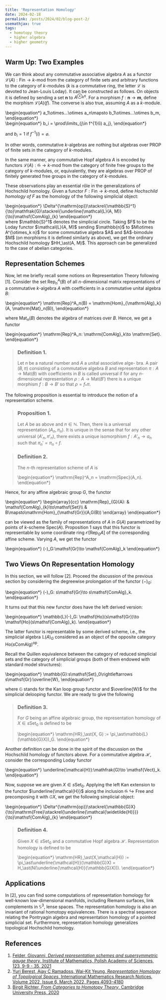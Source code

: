 ```yaml
---
title: 'Representation Homology'
date: 2024-02-18
permalink: /posts/2024/02/blog-post-2/
usemathjax: true
tags:
  - homotopy theory
  - higher algebra
  - higher geometry
---
```


## Warm Up: Two Examples

We can think about any commutative associative algebra $A$ as a functor $\mathcal{L}(A):\mathsf{Fin}\to k\text{-}\mathsf{mod}$ from the category of finite sets and arbitrary functions to the category of $k$-modules ($k$ is a commutative ring, the letter $\mathcal{L}$ is devoted to Jean-Louis Loday). It can be constructed as follows. On objects it is defined by sending a set $\mathbf{n}$ to $A^{\otimes_k n}$. For a morphism $f: \mathbf{n}\to\mathbf{m}$, define the morphism $\mathcal{L}(A)(f)$. The converse is also true, assuming $A$ as a $k$-module.    


<div class="math"> 
	\begin{equation*}
	a_1\otimes...\otimes a_n\mapsto b_1\otimes...\otimes b_m, 
	\end{equation*}
</div>  

<div class="math"> 
	\begin{equation*}
	b_i = \prod\limits_{j\in f^{1}(i) a_j}, 
	\end{equation*}
</div>

and $b_i = 1$ if $f^{-1}(i) = \varnothing$.

In other words, commutative $k$-algebras are nothing but algebras over PROP of finite sets in the category of $k$-modules. 

In the same manner, any commutative Hopf algebra $A$ is encoded by functors $\mathcal{L}(A):\mathfrak{G}\to k\text{-}\mathsf{mod}$ from the category of finite free groups to the category of $k$-modules, or, equivalently, they are algebras over PROP of finitely generated free groups in the category of $k$-modules.

These observations play an essential rôle in the generalizations of Hochschild homology. Given a functor $F:\mathsf{Fin}\to k\text{-}\mathsf{mod}$, define *Hochschild homology of* $F$ as the homology of the following simplicial object:
<div class="math"> 
\begin{equation*}
\Delta^{\mathrm{op}}\stackrel{\mathbb{S}^1}{\to}\mathfrak{G}\stackrel{\underline{\mathcal{L}(A, M)}{\to}\mathsf{ComAlg}_{k} 
\end{equation*}
</div>
where $\mathbb{S}^1$ denotes the simplicial circle. Taking $F$ to be the Loday functor $\mathcal{L}(A, M)$ sending $\mathbb{n}$ to $M\otimes A^{\otimes_k n}$ for some commutative algebra $A$ and $A$-bimodule $M$ (on morphisms it is defined similarly as above), we get the ordinary Hochschild homology $HH_\ast(A, M)$. This approach can be generalized to the case of abelian categories.  

## Representation Schemes

Now, let me briefly recall some notions on Representation Theory following [1]. Consider the set $\mathrm{Rep}^A_n(B)$ of all $n$-dimensional matrix representations of a commutative $k$-algebra $A$ with coefficients in a commutative unital algebra $B$:

<div class="math"> 
	\begin{equation*}
	 \mathrm{Rep}^A_n(B) = \mathrm{Hom}_{\mathrm{Alg}_k}(A, \mathrm{Mat}_n(B)),
	\end{equation*}
</div>    

where $\mathrm{Mat}_n(B)$ denotes the algebra of matrices over $B$. Hence, we get a functor  
  
<div class="math"> 
	\begin{equation*}
	 \mathrm{Rep}^A_n: \mathrm{ComAlg}_k\to \mathrm{Set}.
	\end{equation*}
</div>

> ### Definition 1. 
> Let $n$ be a natural number and $A$ a unital associative alge- bra. A pair $(B,\pi)$ consisting of a commutative algebra $B$ and representation $\pi: A \to \mathrm{Mat}(B)$ with coefficients in $B$ is called universal if for any $n$-dimensional representation $\rho: A \to \mathrm{Mat}(B')$ there is a unique morphism $f : B \to B'$ so that $\rho = f_\ast\pi$.

The following proposition is essential to introduce the notion of a representation scheme.

> ### Proposition 1.
> Let $A$ be as above and $n \in \mathbb{N}$. Then, there is a universal representation $(A_n, \pi_n)$. It is unique in the sense that for any other universal $(A'_n,\pi'_n)$, there exists a unique isomorphism $f:A'_n\to a_n$ such that $\pi_n' =\pi_n\circ f$.

> ### Definition 2.
> The $n$-th representation scheme of $A$ is
> <div class="math"> 
> \begin{equation*}
> \mathrm{Rep}^A_n = \mathrm{Spec}(A_n).
> \end{equation*}
</div>

Hence, for any affine algebraic group $G$, the functor  

<div class="math"> 
	\begin{equation*}
	\begin{array}{cc}
\mathrm{Rep}_{G}(A): & \mathsf{ComAlg}_{k}\to\mathsf{Set}\\
 & B\mapsto\mathrm{Hom}_{\mathsf{Gr}}(A,G(B))
\end{array}
	\end{equation*}
</div>

can be viewed as the family of representations of $A$ in $G(A)$ parametrized by points of $k$-scheme $\mathrm{Spec}(A)$. Proposition 1 says that this functor is representable by some coordinate ring $\mathcal{O}[\mathrm{Rep}_G A]$ of the corresponding affine scheme. Varying $A$, we get the functor 

<div class="math"> 
	\begin{equation*}
	 (-)_G:\mathsf{Gr}\to \mathsf{ComAlg}_k
	\end{equation*}
</div>

## Two Views On Representation Homology

In this section, we will follow [2]. Proceed the discussion of the previous section by considering the degreewise prolongation of the functor $(-)_G$: 

<div class="math"> 
	\begin{equation*}
	 (-)_G: s\mathsf{Gr}\to s\mathsf{ComAlg}_k.
	\end{equation*}
</div>

It turns out that this new functor does have the left derived version:  

<div class="math"> 
	\begin{equation*}
	 \mathbb{L}(-)_G: \mathsf{Ho}(s\mathsf{Gr})\to \mathsf{Ho}(s\mathsf{ComAlg}_k).
	\end{equation*}
</div>

The latter functor is representable by some derived scheme, i.e., the simplicial algebra $\mathbb{L}(A)_G$ considered as an object of the opposite category $\mathsf{Ho}(s\mathsf{ComAlg})^{\mathrm{op}}$.

Recall the Quillen equivalence between the category of reduced simplicial sets and the category of simplicial groups (both of them endowed with standard model structures): 

<div class="math"> 
	\begin{equation*}
	 \mathbb{G}:s\mathsf{Set}_0\rightleftarrows s\mathsf{Gr}:\overline{W},
	\end{equation*}
</div>  

where $\mathbb{G}$ stands for the Kan loop group functor and $\overline{W}$ for the simplicial delooping functor. We are ready to give the following

> ### Definition 3.
> For $G$ being an affine algebraic group, the representation homology of $X\in s\mathsf{Set}_0$ is defined to be
>  <div class="math"> 
>  \begin{equation*}
>  \mathrm{HR}_\ast(X, G) := \pi_\ast\mathbb{L}(\mathbb{G}X))_G.
>  \end{equation*}
>  </div> 

Another definition can be done in the spirit of the discussion on the Hochschild homology of functors above. For a commutative algebra $\mathcal{H}$, consider the corresponding Loday functor

<div class="math"> 
	\begin{equation*}
	\underline{\mathcal{H}}:\mathfrak{G}\to \mathsf{Vect}_k.
 	\end{equation*}
</div>

Now, suppose we are given $X\in s\mathsf{Set}_0$. Applying the left Kan extension to the functor $\underline{\mathcal{H}}$ along the inclusion $\mathfrak{G}\hookrightarrow\mathsf{Free}$ and precomposing it with $\mathbb{G}X$, we get the following simplicial object:

<div class="math"> 
	\begin{equation*}
	\Delta^{\mathrm{op}}\stackrel{\mathbb{G}X}{\to}\mathrm{Free}\stackrel{\underline{\mathcal{\widetilde{H}}}}{\to}\mathsf{ComAlg}_{k}
 	\end{equation*}
</div> 

> ### Definition 4.
> Given $X\in s\mathsf{Set}_0$ and a commutative Hopf algebra $\mathcal{H}$. Representation homology is defined to be 
> <div class="math"> 
> \begin{equation*}
> \mathrm{HR}_\ast(X,\mathcal{H}) := \pi_\ast\underline{\mathcal{H}}(\mathbb{G}X) = H_\ast(N(\underline{\mathcal{H}}(\mathbb{G}X))). 
> \end{equation*}
> </div>

## Applications

In [2], you can find some computations of representation homology for well-known low-dimensional manifolds, including Riemann surfaces, link complements in $\mathbb{S}^3$, lense spaces. The representation homology is also an invariant of rational homotopy equivalences. There is a spectral sequence relating the Pontryagin algebra and representation homology of a pointed simplicial set. Furthermore, representation homology generalizes topological Hochschild homology. 
 










  

   

           

       

   
           

## References

1. [Felder, Giovanni, *‌Derived representation schemes and supersymmetric gauge theory*. Institute of Mathematics, Polish Academy of Sciences, 123, 9-9 - 35, 2021](https://people.math.ethz.ch/~felder/LectureNotesBedlewo.pdf)
2. [Yuri Berest, Ajay C Ramadoss, Wai-Kit Yeung, *Representation Homology of Topological Spaces*, International Mathematics Research Notices, Volume 2022, Issue 6, March 2022, Pages 4093–4180](https://arxiv.org/abs/1703.03505)
3. [Birgit Richter, *From Categories to Homotopy Theory*, Cambridge University Press, 2020](https://www.math.uni-hamburg.de/home/richter/bookdraft.pdf)


 

